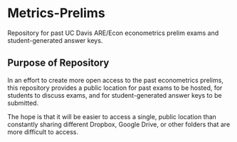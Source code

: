 # Metrics-Prelims
Repository for past UC Davis ARE/Econ econometrics prelim exams and student-generated answer keys. 

## Purpose of Repository
In an effort to create more open access to the past econometrics prelims, this repository provides a public location for past exams to be hosted, for students to discuss exams, and for student-generated answer keys to be submitted. 

The hope is that it will be easier to access a single, public location than constantly sharing different Dropbox, Google Drive, or other folders that are more difficult to access. 

